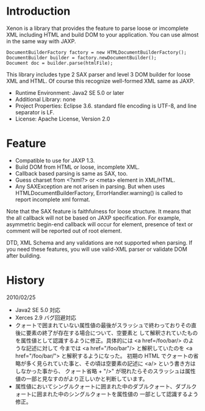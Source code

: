 # Introduction
Xenon is a library that provides the feature to parse loose or imcomplete XML including HTML and
build DOM to your application. You can use almost in the same way with JAXP.

	DocumentBuilderFactory factory = new HTMLDocumentBuilderFactory();
	DocumentBuilder builder = factory.newDocumentBuilder();
	Document doc = builder.parse(htmlFile);

This library includes type 2 SAX parser and level 3 DOM builder for loose XML and HTML. Of course
this recognize well-formed XML same as JAXP.

* Runtime Environment: Java2 SE 5.0 or later
* Additional Library: none
* Project Properties: Eclipse 3.6. standard file encoding is UTF-8, and line separator is LF.
* License: Apache License, Version 2.0

# Feature

* Compatible to use for JAXP 1.3.
* Build DOM from HTML or loose, incomplete XML.
* Callback based parsing is same as SAX, too.
* Guess charset from &lt;?xml?&gt; or &lt;meta&gt; element in XML/HTML.
* Any SAXException are not arisen in parsing. But when uses HTMLDocumentBuilderFactory,
ErrorHandler.warning() is called to report incomplete xml format.

Note that the SAX feature is faithfulness for loose structure. It means that the all callback will
not be based on JAXP specification. For example, asymmetric begin-end callback will occur for
element, presence of text or comment will be reported out of root element.

DTD, XML Schema and any validations are not supported when parsing. If you need these features,
you will use valid-XML parser or validate DOM after building.

# History
2010/02/25

* Java2 SE 5.0 対応
* Xerces 2.9 バグ回避対応
* クォートで囲まれていない属性値の最後がスラッシュで終わっておりその直後に要素の終了が存在する場合について、空要素と
   して解釈されていたものを属性値として認識するように修正。具体的には &lt;a href=/foo/bar/&gt; のような記述に対して
   今までは &lt;a href="/foo/bar"/&gt; と解釈していたのを &lt;a href="/foo/bar/"&gt; と解釈するようになった。
   初期の HTML でクォートの省略が多く見られていた事と、その頃は空要素の記述に &lt;a/&gt; という書き方はしなかった事から、
   クォート省略 + "/&gt;" が現れたらそのスラッシュは属性値の一部と見なすのがより正しいかと判断しています。
* 属性値においてシングルクォートに囲まれた中のダブルクォート、ダブルクォートに囲まれた中のシングルクォートを属性値の
   一部として認識するよう修正。
